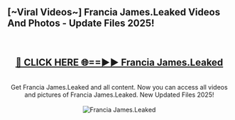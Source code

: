 <h2>[~Viral Videos~] Francia James.Leaked Videos And Photos - Update Files 2025!</h2>
<br>
<div align="center">
<h2><a href="https://top-ai-tools.click/QrbHav" rel="nofollow">🔴 CLICK HERE 🌐==►► Francia James.Leaked</a></h2>
<br>
Get Francia James.Leaked and all content. Now you can access all videos and pictures of Francia James.Leaked. New Updated Files 2025!
<br>
<br>
<a href="https://top-ai-tools.click/QrbHav" rel="nofollow" data-target="animated-image.originalLink"><img src="https://i.ibb.co.com/WyWwxjT/player-gif2.gif" alt="Francia James.Leaked" style="max-width: 100%; display: inline-block;" data-target="animated-image.originalImage"></a>
</div>
<br>